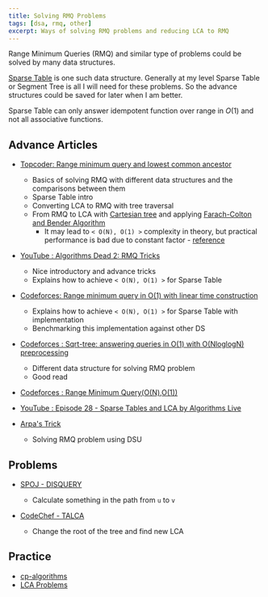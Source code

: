 ```yaml
---
title: Solving RMQ Problems
tags: [dsa, rmq, other]
excerpt: Ways of solving RMQ problems and reducing LCA to RMQ
---
```


Range Minimum Queries (RMQ) and similar type of problems could be solved by many data structures. 

[Sparse Table](https://cp-algorithms.com/data_structures/sparse-table.html) is one such data structure. Generally at my level Sparse Table or Segment Tree is all I will need for these problems. 
So the advance structures could be saved for later when I am better. 

Sparse Table can only answer idempotent function over range in $O(1)$ and not all associative functions. 

## Advance Articles
* [Topcoder: Range minimum query and lowest common ancestor](https://www.topcoder.com/community/competitive-programming/tutorials/range-minimum-query-and-lowest-common-ancestor/)
    - Basics of solving RMQ with different data structures and the comparisons between them
    - Sparse Table intro
    - Converting LCA to RMQ with tree traversal
    - From RMQ to LCA with [Cartesian tree](https://cp-algorithms.com/graph/rmq_linear.html) and applying [Farach-Colton and Bender Algorithm](https://cp-algorithms.com/graph/lca_farachcoltonbender.html)
        - It may lead to `< O(N), O(1) >` complexity in theory, but practical performance is bad due to constant factor - [reference](https://codeforces.com/blog/entry/78931?#comment-644118)
* [YouTube : Algorithms Dead 2: RMQ Tricks](https://www.youtube.com/watch?v=GWXf3vVtf-c)
    - Nice introductory and advance tricks
    - Explains how to achieve `< O(N), O(1) >` for Sparse Table
* [Codeforces: Range minimum query in O(1) with linear time construction](https://codeforces.com/blog/entry/78931)
    - Explains how to achieve `< O(N), O(1) >` for Sparse Table with implementation
    - Benchmarking this implementation against other DS

* [Codeforces : Sqrt-tree: answering queries in O(1) with O(NloglogN) preprocessing](https://codeforces.com/blog/entry/57046)
    - Different data structure for solving RMQ problem
    - Good read

* [Codeforces : Range Minimum Query(O(N),O(1))](https://codeforces.com/blog/entry/15149)
* [YouTube : Episode 28 - Sparse Tables and LCA by Algorithms Live](https://www.youtube.com/watch?v=EKcQt-74bNw)
* [Arpa's Trick](https://codeforces.com/blog/entry/48994)
    - Solving RMQ problem using DSU

## Problems
* [SPOJ - DISQUERY](https://www.spoj.com/problems/DISQUERY/)
    - Calculate something in the path from `u` to `v`

* [CodeChef - TALCA](https://www.codechef.com/problems/TALCA)
    - Change the root of the tree and find new LCA

## Practice
* [cp-algorithms](https://cp-algorithms.com/graph/lca.html)
* [LCA Problems](https://codeforces.com/blog/entry/43917)
